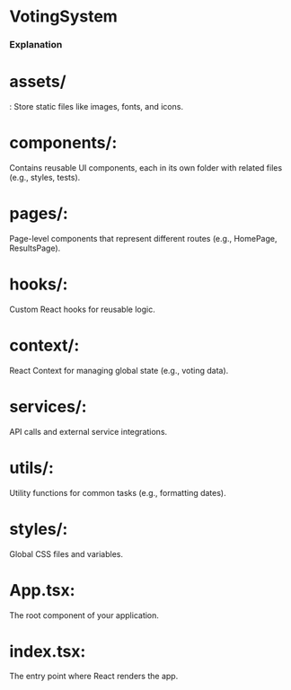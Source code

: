 # VotingSystem

### Explanation

# assets/
: Store static files like images, fonts, and icons.

# components/: 
Contains reusable UI components, each in its own folder with related files (e.g., styles, tests).

# pages/: 
Page-level components that represent different routes (e.g., HomePage, ResultsPage).

# hooks/: 
Custom React hooks for reusable logic.

# context/: 
React Context for managing global state (e.g., voting data).

# services/: 
API calls and external service integrations.

# utils/: 
Utility functions for common tasks (e.g., formatting dates).

# styles/: 
Global CSS files and variables.

# App.tsx: 
The root component of your application.

# index.tsx: 
The entry point where React renders the app.